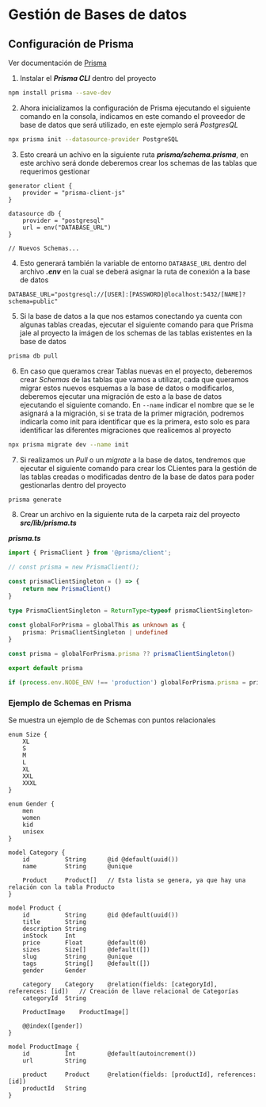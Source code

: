 # Gestión de Bases de datos

## Configuración de Prisma

Ver documentación de [Prisma](https://www.prisma.io/)

1. Instalar el ***Prisma CLI*** dentro del proyecto

```bash
npm install prisma --save-dev
```

2. Ahora inicializamos la configuración de Prisma ejecutando el siguiente comando en la consola, indicamos en este comando el proveedor de base de datos que será utilizado, en este ejemplo será *PostgresQL*

```bash
npx prisma init --datasource-provider PostgreSQL
```

3. Esto creará un achivo en la siguiente ruta ***prisma/schema.prisma***, en este archivo será donde deberemos crear los schemas de las tablas que requerimos gestionar

```prisma
generator client {
    provider = "prisma-client-js"
}

datasource db {
    provider = "postgresql"
    url = env("DATABASE_URL")
}

// Nuevos Schemas...
```

4. Esto generará también la variable de entorno `DATABASE_URL` dentro del archivo ***.env*** en la cual se deberá asignar la ruta de conexión a la base de datos

```env
DATABASE_URL="postgresql://[USER]:[PASSWORD]@localhost:5432/[NAME]?schema=public"
```

5. Si la base de datos a la que nos estamos conectando ya cuenta con algunas tablas creadas, ejecutar el siguiente comando para que Prisma jale al proyecto la imágen de los schemas de las tablas existentes en la base de datos

```bash
prisma db pull
```

6. En caso que queramos crear Tablas nuevas en el proyecto, deberemos crear *Schemas* de las tablas que vamos a utilizar, cada que queramos migrar estos nuevos esquemas a la base de datos o modificarlos, deberemos ejecutar una migración de esto a la base de datos ejecutando el siguiente comando. En `--name` indicar el nombre que se le asignará a la migración, si se trata de la primer migración, podremos indicarla como init para identificar que es la primera, esto solo es para identificar las diferentes migraciones que realicemos al proyecto

```bash
npx prisma migrate dev --name init
```

7. Si realizamos un *Pull* o un *migrate* a la base de datos, tendremos que ejecutar el siguiente comando para crear los CLientes para la gestión de las tablas creadas o modificadas dentro de la base de datos para poder gestionarlas dentro del proyecto

```bash
prisma generate
```

8. Crear un archivo en la siguiente ruta de la carpeta raiz del proyecto ***src/lib/prisma.ts***

***prisma.ts***

```typescript
import { PrismaClient } from '@prisma/client';

// const prisma = new PrismaClient();

const prismaClientSingleton = () => {
    return new PrismaClient()
}

type PrismaClientSingleton = ReturnType<typeof prismaClientSingleton>

const globalForPrisma = globalThis as unknown as {
    prisma: PrismaClientSingleton | undefined
}

const prisma = globalForPrisma.prisma ?? prismaClientSingleton()

export default prisma

if (process.env.NODE_ENV !== 'production') globalForPrisma.prisma = prisma
```

### Ejemplo de Schemas en Prisma

Se muestra un ejemplo de de Schemas con puntos relacionales

```prisma
enum Size {
    XL
    S
    M
    L
    XL
    XXL
    XXXL
}

enum Gender {
    men
    women
    kid
    unisex
}

model Category {
    id          String      @id @default(uuid())
    name        String      @unique

    Product     Product[]   // Esta lista se genera, ya que hay una relación con la tabla Producto
}

model Product {
    id          String      @id @default(uuid())
    title       String
    description String  
    inStock     Int
    price       Float       @default(0)
    sizes       Size[]      @default([])
    slug        String      @unique
    tags        String[]    @default([])
    gender      Gender

    category    Category    @relation(fields: [categoryId], references: [id])   // Creación de llave relacional de Categorías
    categoryId  String

    ProductImage    ProductImage[]

    @@index([gender])
}

model ProductImage {
    id          Int         @default(autoincrement())
    url         String

    product     Product     @relation(fields: [productId], references: [id])
    productId   String
}
```

